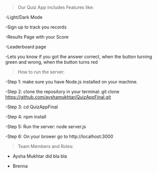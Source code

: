 >Our Quiz App includes Features like:

-Light/Dark Mode

-Sign up to track you records

-Results Page with your Score

-Leaderboard page

-Lets you know if you got the answer correct, when the button turning green and wrong, when the button turns red


>How to run the server:

-Step 1: make sure you have Node.js installed on your machine.

-Step 2: clone the repository in your terminal: git clone https://github.com/ayshamukhtar/QuizAppFinal.git

-Step 3: cd QuizAppFinal

-Step 4: npm install 

-Step 5: Run the server: node server.js

-Step 6: On your brower go to http://localhost:3000


>Team Members and Roles:

- Aysha Mukhtar
did bla bla

- Brenna 
 
